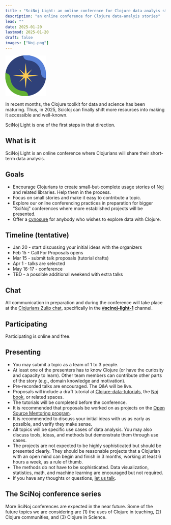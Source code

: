 ```yaml
---
title : "SciNoj Light: an online conference for Clojure data-analyis stories"
description: "an online conference for Clojure data-analyis stories"
lead: ""
date: 2025-01-20
lastmod: 2025-01-20
draft: false
images: ["Noj.png"]
---
```


![Noj logo](Noj.png)

In recent months, the Clojure toolkit for data and science has been maturing. Thus, in 2025, Scicloj can finally shift more resources into making it accessible and well-known.

SciNoj Light is one of the first steps in that direction.


## What is it
SciNoj Light is an online conference where Clojurians will share their short-term data analysis.

## Goals
* Encourage Clojurians to create small-but-complete usage stories of [Noj](https://scicloj.github.io/noj) and related libraries. Help them in the process.
* Focus on small stories and make it easy to contribute a topic.
* Explore our online conferencing practices in preparation for bigger "SciNoj" conferences where more established projects will be presented.
* Offer a [cynosure](https://www.merriam-webster.com/dictionary/cynosure) for anybody who wishes to explore data with Clojure.

## Timeline (tentative)
* Jan 20 - start discussing your initial ideas with the organizers
* Feb 15 - Call For Proposals opens
* Mar 15 - submit talk proposals (tutorial drafts)
* Apr 1 - talks are selected
* May 16-17 - conference 
* TBD - a possible additional weekend with extra talks

## Chat
All communication in preparation and during the conference will take place at the [Clojurians Zulip chat](https://scicloj.github.io/docs/community/chat/), specifically in the [#**scinoj-light-1**](https://clojurians.zulipchat.com/#narrow/channel/479601-scinoj-light-1) channel.

## Participating
Participating is online and free.

## Presenting
* You may submit a topic as a team of 1 to 3 people. 
* At least one of the presenters has to know Clojure (or have the curiosity and capacity to learn). Other team members can contribute other parts of the story (e.g., domain knowledge and motivation).
* Pre-recorded talks are encouraged. The Q&A will be live.
* Proposals will include a draft tutorial at [Clojure-data-tutorials](https://scicloj.github.io/clojure-data-tutorials/), the [Noj book](https://scicloj.github.io/noj/), or related spaces.
* The tutorials will be completed before the conference.
* It is recommended that proposals be worked on as projects on the [Open Source Mentoring program](https://scicloj.github.io/docs/community/groups/open-source-mentoring).
* It is recommended to discuss your initial ideas with us as early as possible, and verify they make sense.
* All topics will be specific use cases of data analysis. You may also discuss tools, ideas, and methods but demonstrate them through use cases.
* The projects are not expected to be highly sophisticated but should be presented clearly. They should be reasonable projects that a Clojurian with an open mind can begin and finish in 3 months, working at least 6 hours a week, as a rule of thumb.
* The methods do not have to be sophisticated. Data visualization, statistics, math, and machine learning are encouraged but not required.
* If you have any thoughts or questions, [let us talk](https://scicloj.github.io/docs/community/contact/).

## The SciNoj conference series
More SciNoj conferences are expected in the near future. Some of the future topics we are considering are (1) the uses of Clojure in teaching, (2) Clojure communities, and (3) Clojure in Science.

